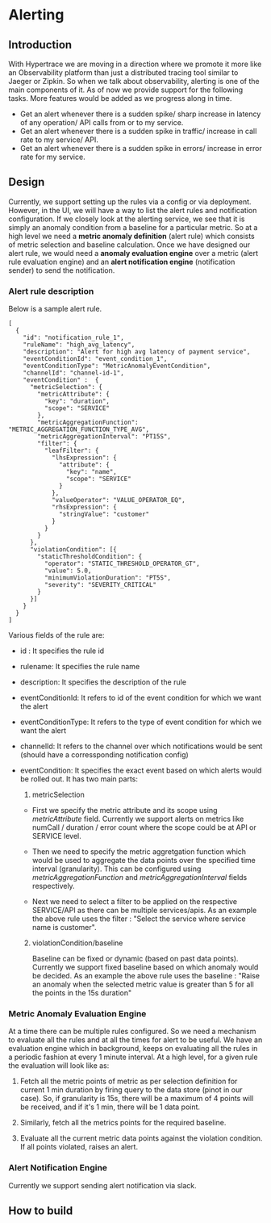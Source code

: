 # Alerting

## Introduction
With Hypertrace we are moving in a direction where we promote it more like an Observability platform than just a distributed tracing tool similar to Jaeger or Zipkin. So when we talk about observability, alerting is one of the main components of it. As of now we provide support for the following 
tasks. More features would be added as we progress along in time.

- Get an alert whenever there is a sudden spike/ sharp increase in latency of any operation/ API calls from or to my service.
- Get an alert whenever there is a sudden spike in traffic/ increase in call rate to my service/ API. 
- Get an alert whenever there is a sudden spike in errors/ increase in error rate for my service. 

## Design
Currently, we support setting up the rules via a config or via deployment. However, in the UI, we will have a way to list the alert rules and notification configuration. If we closely look at the alerting service, we see that it is simply an anomaly condition from a baseline for a particular metric. So at a high level we need a **metric anomaly definition** (alert rule) which consists of metric selection and baseline calculation. Once we have designed our alert rule, we would need a **anomaly evaluation engine** over a metric (alert rule evaluation engine) and an **alert notification engine** (notification sender) to send the notification.

### Alert rule description
Below is a sample alert rule.
```
[
  {
    "id": "notification_rule_1",
    "ruleName": "high_avg_latency",
    "description": "Alert for high avg latency of payment service",
    "eventConditionId": "event_condition_1",
    "eventConditionType": "MetricAnomalyEventCondition",
    "channelId": "channel-id-1",
    "eventCondition" :  {
      "metricSelection": {
        "metricAttribute": {
          "key": "duration",
          "scope": "SERVICE"
        },
        "metricAggregationFunction": "METRIC_AGGREGATION_FUNCTION_TYPE_AVG",
        "metricAggregationInterval": "PT15S",
        "filter": {
          "leafFilter": {
            "lhsExpression": {
              "attribute": {
                "key": "name",
                "scope": "SERVICE"
              }
            },
            "valueOperator": "VALUE_OPERATOR_EQ",
            "rhsExpression": {
              "stringValue": "customer"
            }
          }
        }
      },
      "violationCondition": [{
        "staticThresholdCondition": {
          "operator": "STATIC_THRESHOLD_OPERATOR_GT",
          "value": 5.0,
          "minimumViolationDuration": "PT5S",
          "severity": "SEVERITY_CRITICAL"
        }
      }]
    }
  }
]
```
Various fields of the rule are:
- id : It specifies the rule id
- rulename: It specifies the rule name
- description: It specifies the description of the rule
- eventConditionId: It refers to id of the event condition for which we want the alert
- eventConditionType: It refers to the type of event condition for which we want the alert
- channelId: It refers to the channel over which notifications would be sent (should have a corressponding notification config)
- eventCondition: It specifies the exact event based on which alerts would be rolled out. It has two main parts:

  1. metricSelection

  - First we specify the metric attribute and its scope using *metricAttribute* field. Currently we support alerts on metrics like numCall / duration / error count where the scope could be at API or SERVICE level.
    
  - Then we need to specify the metric aggretgation function which would be used to aggregate the data points over the specified time interval (granularity). This can be configured using *metricAggregationFunction* and *metricAggregationInterval* fields respectively.

  - Next we need to select a filter to be applied on the respective SERVICE/API as there can be multiple services/apis. As an example the above rule uses the filter : "Select the service where service name is customer".

  2. violationCondition/baseline

      Baseline can be fixed or dynamic (based on past data points). Currently we support fixed baseline based on which anomaly would be decided. As an example the above rule uses the baseline : "Raise an anomaly when the selected metric value is greater than 5 for all the points in the 15s duration"

### Metric Anomaly Evaluation Engine
At a time there can be multiple rules configured. So we need a mechanism to evaluate all the rules and at all the times for alert to be useful. We have an evaluation engine which in background, keeps on evaluating all the rules in a periodic fashion at every 1 minute interval. At a high level, for a given rule the evaluation will look like as:

1. Fetch all the metric points of metric as per selection definition for current 1 min duration by firing query to the data store (pinot in our case). So, if granularity is 15s, there will be a maximum of 4 points will be received, and if it's 1 min, there will be 1 data point.

2. Similarly, fetch all the metrics points for the required baseline.

3. Evaluate all the current metric data points against the violation condition. If all points violated, raises an alert.


### Alert Notification Engine
Currently we support sending alert notification via slack.


## How to build
